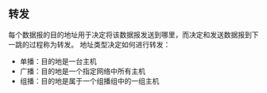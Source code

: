 ## 转发
每个数据报的目的地址用于决定将该数据报发送到哪里，而决定和发送数据报到下一跳的过程称为转发。
地址类型决定如何进行转发：
- 单播：目的地是一台主机
- 广播：目的地是一个指定网络中所有主机
- 组播：目的地是属于一个组播组中的一组主机